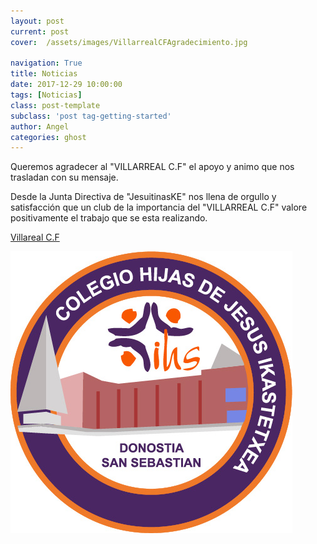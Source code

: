 ```yaml
---
layout: post
current: post
cover:  /assets/images/VillarrealCFAgradecimiento.jpg

navigation: True
title: Noticias
date: 2017-12-29 10:00:00
tags: [Noticias]
class: post-template
subclass: 'post tag-getting-started'
author: Angel
categories: ghost
---
```






Queremos agradecer al "VILLARREAL  C.F" el apoyo y animo que nos trasladan con su mensaje.

Desde la Junta Directiva de "JesuitinasKE" nos llena de orgullo y satisfacción que un club de la importancia del "VILLARREAL  C.F" valore positivamente el trabajo que se esta realizando.




<p> <a href="http://www.villarrealcf.es//">Villareal C.F</a></p>
<p><a href="http://www.jesuitinasdonostia.com/"><img src="/assets/images/EscudoOficial.jpg" alt="marketplace"></a></p>
